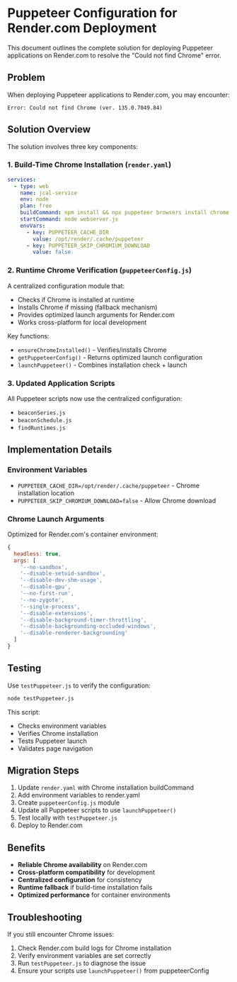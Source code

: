 # Puppeteer Configuration for Render.com Deployment

This document outlines the complete solution for deploying Puppeteer applications on Render.com to resolve the "Could not find Chrome" error.

## Problem

When deploying Puppeteer applications to Render.com, you may encounter:

```text
Error: Could not find Chrome (ver. 135.0.7049.84)
```

## Solution Overview

The solution involves three key components:

### 1. Build-Time Chrome Installation (`render.yaml`)

```yaml
services:
  - type: web
    name: jcal-service
    env: node
    plan: free
    buildCommand: npm install && npx puppeteer browsers install chrome --path /opt/render/.cache/puppeteer
    startCommand: node webserver.js
    envVars:
      - key: PUPPETEER_CACHE_DIR
        value: /opt/render/.cache/puppeteer
      - key: PUPPETEER_SKIP_CHROMIUM_DOWNLOAD
        value: false
```

### 2. Runtime Chrome Verification (`puppeteerConfig.js`)

A centralized configuration module that:

- Checks if Chrome is installed at runtime
- Installs Chrome if missing (fallback mechanism)
- Provides optimized launch arguments for Render.com
- Works cross-platform for local development

Key functions:

- `ensureChromeInstalled()` - Verifies/installs Chrome
- `getPuppeteerConfig()` - Returns optimized launch configuration
- `launchPuppeteer()` - Combines installation check + launch

### 3. Updated Application Scripts

All Puppeteer scripts now use the centralized configuration:

- `beaconSeries.js`
- `beaconSchedule.js`
- `findRuntimes.js`

## Implementation Details

### Environment Variables

- `PUPPETEER_CACHE_DIR=/opt/render/.cache/puppeteer` - Chrome installation location
- `PUPPETEER_SKIP_CHROMIUM_DOWNLOAD=false` - Allow Chrome download

### Chrome Launch Arguments

Optimized for Render.com's container environment:

```javascript
{
  headless: true,
  args: [
    '--no-sandbox',
    '--disable-setuid-sandbox',
    '--disable-dev-shm-usage',
    '--disable-gpu',
    '--no-first-run',
    '--no-zygote',
    '--single-process',
    '--disable-extensions',
    '--disable-background-timer-throttling',
    '--disable-backgrounding-occluded-windows',
    '--disable-renderer-backgrounding'
  ]
}
```

## Testing

Use `testPuppeteer.js` to verify the configuration:

```bash
node testPuppeteer.js
```

This script:

- Checks environment variables
- Verifies Chrome installation
- Tests Puppeteer launch
- Validates page navigation

## Migration Steps

1. Update `render.yaml` with Chrome installation buildCommand
2. Add environment variables to render.yaml
3. Create `puppeteerConfig.js` module
4. Update all Puppeteer scripts to use `launchPuppeteer()`
5. Test locally with `testPuppeteer.js`
6. Deploy to Render.com

## Benefits

- **Reliable Chrome availability** on Render.com
- **Cross-platform compatibility** for development
- **Centralized configuration** for consistency
- **Runtime fallback** if build-time installation fails
- **Optimized performance** for container environments

## Troubleshooting

If you still encounter Chrome issues:

1. Check Render.com build logs for Chrome installation
2. Verify environment variables are set correctly
3. Run `testPuppeteer.js` to diagnose the issue
4. Ensure your scripts use `launchPuppeteer()` from puppeteerConfig
